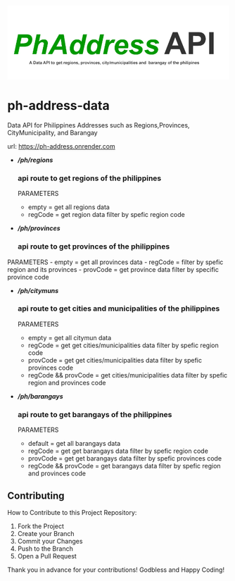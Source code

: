 

![image](images/banner.png)

# ph-address-data
Data API for Philippines Addresses such as Regions,Provinces, CityMunicipality, and Barangay


url: https://ph-address.onrender.com

- _**/ph/regions**_

  ### api route to get regions of the philippines

  PARAMETERS
    - empty = get all regions data
    - regCode = get region data filter by spefic region code



- _**/ph/provinces**_

  ### api route to get  provinces of the philippines

<p style="color: blue">

  PARAMETERS
    - empty = get all provinces data
    - regCode = filter by spefic region and its provinces
    - provCode = get province data filter by specific province code

</p>

- _**/ph/citymuns**_ 
  
  ### api route to get cities and municipalities of the philippines

  PARAMETERS
    - empty = get all citymun data
    - regCode = get get cities/municipalities data filter by spefic region code
    - provCode = get get cities/municipalities data filter by spefic provinces code
    - regCode && provCode = get cities/municipalities data filter by spefic region and provinces code



- _**/ph/barangays**_
  
  ### api route to get  barangays  of the philippines

  PARAMETERS
    - default = get all barangays data
    - regCode = get get barangays data filter by spefic region code
    - provCode = get get barangays data filter by spefic provinces code
    - regCode && provCode = get barangays data filter by spefic region and provinces code

    




## Contributing
How to Contribute to this Project Repository:
1. Fork the Project
2. Create your Branch 
3. Commit your Changes 
4. Push to the Branch 
5. Open a Pull Request

Thank you in advance for your contributions! Godbless and Happy Coding! 
